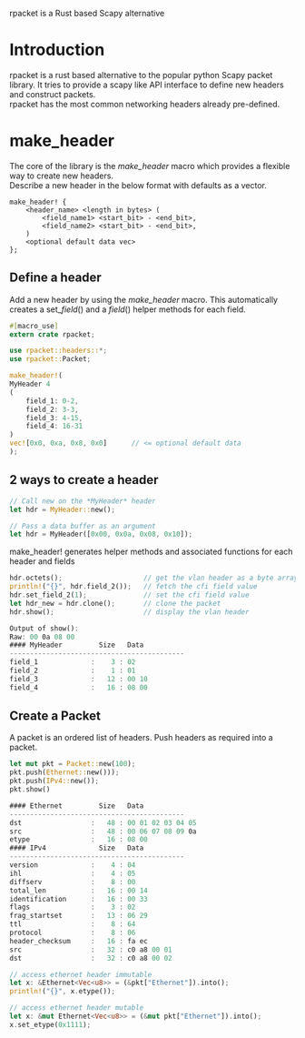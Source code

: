 rpacket is a Rust based Scapy alternative

Introduction
============
rpacket is a rust based alternative to the popular python Scapy packet library. It tries to provide a scapy like API interface to define new headers and construct packets.
<br>
rpacket has the most common networking headers already pre-defined.

make_header
===========
The core of the library is the *make_header* macro which provides a flexible way to create new headers.<br>
Describe a new header in the below format with defaults as a vector.
```
make_header! {
    <header_name> <length in bytes> (
        <field_name1> <start_bit> - <end_bit>,
        <field_name2> <start_bit> - <end_bit>,
    )
    <optional default data vec>
};
```

Define a header
---------------
Add a new header by using the *make_header* macro. This automatically creates a set_*field*() and a *field*() helper methods for each field.

```rust
#[macro_use]
extern crate rpacket;

use rpacket::headers::*;
use rpacket::Packet;

make_header!(
MyHeader 4
(
    field_1: 0-2,
    field_2: 3-3,
    field_3: 4-15,
    field_4: 16-31
)
vec![0x0, 0xa, 0x8, 0x0]      // <= optional default data
);
```
2 ways to create a header
-------------------------
```rust
// Call new on the *MyHeader* header
let hdr = MyHeader::new();

// Pass a data buffer as an argument
let hdr = MyHeader([0x00, 0x0a, 0x08, 0x10]);
```
make_header! generates helper methods and associated functions for each header and fields
```rust
hdr.octets();                    // get the vlan header as a byte array
println!("{}", hdr.field_2());   // fetch the cfi field value
hdr.set_field_2(1);              // set the cfi field value
let hdr_new = hdr.clone();       // clone the packet
hdr.show();                      // display the vlan header

Output of show():
Raw: 00 0a 08 00
#### MyHeader         Size   Data
-------------------------------------------
field_1             :    3 : 02
field_2             :    1 : 01
field_3             :   12 : 00 10
field_4             :   16 : 08 00
```
Create a Packet
---------------
A packet is an ordered list of headers. Push headers as required into a packet.
```rust
let mut pkt = Packet::new(100);
pkt.push(Ethernet::new()));
pkt.push(IPv4::new());
pkt.show()

#### Ethernet         Size   Data
-------------------------------------------
dst                 :   48 : 00 01 02 03 04 05
src                 :   48 : 00 06 07 08 09 0a
etype               :   16 : 08 00
#### IPv4             Size   Data
-------------------------------------------
version             :    4 : 04
ihl                 :    4 : 05
diffserv            :    8 : 00
total_len           :   16 : 00 14
identification      :   16 : 00 33
flags               :    3 : 02
frag_startset       :   13 : 06 29
ttl                 :    8 : 64
protocol            :    8 : 06
header_checksum     :   16 : fa ec
src                 :   32 : c0 a8 00 01
dst                 :   32 : c0 a8 00 02

// access ethernet header immutable
let x: &Ethernet<Vec<u8>> = (&pkt["Ethernet"]).into();
println!("{}", x.etype());

// access ethernet header mutable
let x: &mut Ethernet<Vec<u8>> = (&mut pkt["Ethernet"]).into();
x.set_etype(0x1111);
```